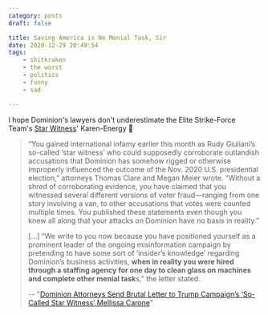 ```yaml
---
category: posts
draft: false

title: Saving America is No Menial Task, Sir
date: 2020-12-29 20:49:54
tags:
    - shitkraken
    - the worst
    - politics
    - funny
    - sad

---
```


I hope Dominion's lawyers don't underestimate the Elite Strike-Force Team's [Star Witness](/links/0e81febd1ec25329a489cdd23337daeb)' Karen-Energy 😬

> “You gained international infamy earlier this month as Rudy Giuliani’s so-called ‘star witness’ who could supposedly corroborate outlandish accusations that Dominion has somehow rigged or otherwise improperly influenced the outcome of the Nov. 2020 U.S. presidential election,” attorneys Thomas Clare and Megan Meier wrote. “Without a shred of corroborating evidence, you have claimed that you witnessed several different versions of voter fraud—ranging from one story involving a van, to other accusations that votes were counted multiple times. You published these statements even though you knew all along that your attacks on Dominion have no basis in reality.”
>
> [...] “We write to you now because you have positioned yourself as a prominent leader of the ongoing misinformation campaign by pretending to have some sort of ‘insider’s knowledge’ regarding Dominion’s business activities, **when in reality you were hired through a staffing agency for one day to clean glass on machines and complete other menial task**s,” the letter stated.
>
> -- "[Dominion Attorneys Send Brutal Letter to Trump Campaign’s ‘So-Called Star Witness’ Mellissa Carone](https://lawandcrime.com/high-profile/dominion-attorneys-send-brutal-letter-to-trump-campaigns-so-called-star-witness-mellissa-carone/)"

